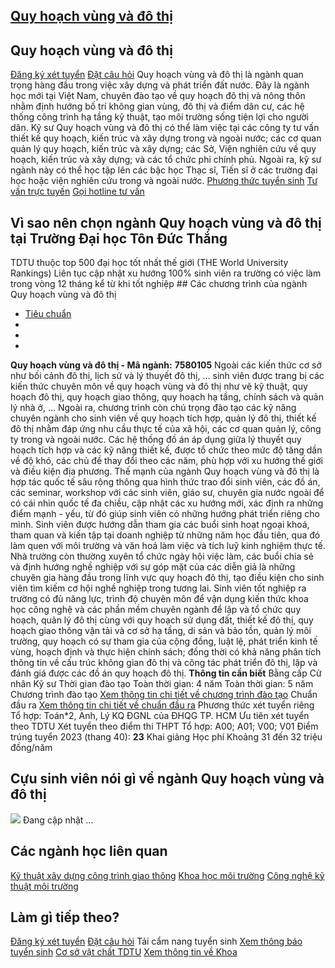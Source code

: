 
## [Quy hoạch vùng và đô thị](/dai-hoc/nganh-hoc/quy-hoach-vung-va-do-thi)
## Quy hoạch vùng và đô thị
[Đăng ký xét tuyển](https://xettuyen.tdtu.edu.vn) 
[Đặt câu hỏi](../../../../) Quy hoạch vùng và đô thị là ngành quan trọng hàng đầu trong việc xây dựng và
phát triển đất nước. Đây là ngành học mới tại Việt Nam, chuyên đào tạo về quy
hoạch đô thị và nông thôn nhằm định hướng bố trí không gian vùng, đô thị và điểm
dân cư, các hệ thống công trình hạ tầng kỹ thuật, tạo môi trường sống tiện lợi
cho người dân. Kỹ sư Quy hoạch vùng và đô thị có thể làm việc tại các công ty tư vấn thiết kế
quy hoạch, kiến trúc và xây dựng trong và ngoài nước; các cơ quan quản lý quy
hoạch, kiến trúc và xây dựng; các Sở, Viện nghiên cứu về quy hoạch, kiến trúc và
xây dựng; và các tổ chức phi chính phủ. Ngoài ra, kỹ sư ngành này có thể học tập
lên các bậc học Thạc sĩ, Tiến sĩ ở các trường đại học hoặc viện nghiên cứu trong
và ngoài nước.
[Phương thức tuyển sinh](../../../../dai-hoc/tuyen-sinh/phuong-thuc-2024) 
[Tư vấn trực tuyến](https://www.facebook.com/tuyensinhtdtu) 
[Gọi hotline tư vấn](../../../../hoc-tai-tdtu/ho-tro-sinh-vien) 
## Vì sao nên chọn ngành Quy hoạch vùng và đô thị tại Trường Đại học Tôn Đức Thắng
 TDTU thuộc top 500 đại học tốt nhất thế giới (THE World University Rankings) Liên tục cập nhật xu hướng 100% sinh viên ra trường có việc làm trong vòng 12 tháng kể từ khi tốt nghiệp ## Các chương trình của ngành Quy hoạch vùng và đô thị
* [Tiêu chuẩn](#tab-7m00g-1)
* 
* 
* 
**Quy hoạch vùng và đô thị - Mã ngành:** 
**7580105** Ngoài các kiến thức cơ sở như bối cảnh đô thị, lịch sử và lý thuyết đô thị, …
sinh viên được trang bị các kiến thức chuyên môn về quy hoạch vùng và đô thị như
vẽ kỹ thuật, quy hoạch đô thị, quy hoạch giao thông, quy hoạch hạ tầng, chính
sách và quản lý nhà ở, … Ngoài ra, chương trình còn chú trọng đào tạo các kỹ
năng chuyên ngành cho sinh viên về quy hoạch tích hợp, quản lý đô thị, thiết kế
đô thị nhằm đáp ứng nhu cầu thực tế của xã hội, các cơ quan quản lý, công ty
trong và ngoài nước. Các hệ thống đồ án áp dụng giữa lý thuyết quy hoạch tích hợp và các kỹ năng
thiết kế, được tổ chức theo mức độ tăng dần về độ khó, các chủ đề thay đổi theo
các năm, phù hợp với xu hướng thế giới và điều kiện địa phương. Thế mạnh của ngành Quy hoạch vùng và đô thị là hợp tác quốc tế sâu rộng thông
qua hình thức trao đổi sinh viên, các đồ án, các seminar, workshop với các sinh
viên, giáo sư, chuyên gia nước ngoài để có cái nhìn quốc tế đa chiều, cập nhật
các xu hướng mới, xác định ra những điểm mạnh - yếu, từ đó giúp sinh viên có
những hướng phát triển riêng cho mình. Sinh viên được hướng dẫn tham gia các buổi sinh hoạt ngoại khoá, tham quan và
kiến tập tại doanh nghiệp từ những năm học đầu tiên, qua đó làm quen với môi
trường và văn hoá làm việc và tích luỹ kinh nghiệm thực tế. Nhà trường còn
thường xuyên tổ chức ngày hội việc làm, các buổi chia sẻ và định hướng nghề
nghiệp với sự góp mặt của các diễn giả là những chuyên gia hàng đầu trong lĩnh
vực quy hoạch đô thị, tạo điều kiện cho sinh viên tìm kiếm cơ hội nghề nghiệp
trong tương lai. Sinh viên tốt nghiệp ra trường có đủ năng lực, trình độ chuyên môn để vận dụng
kiến thức khoa học công nghệ và các phần mềm chuyên ngành để lập và tổ chức quy
hoạch, quản lý đô thị cùng với quy hoạch sử dụng đất, thiết kế đô thị, quy hoạch
giao thông vận tải và cơ sở hạ tầng, di sản và bảo tồn, quản lý môi trường, quy
hoạch có sự tham gia của cộng đồng, luật lệ, phát triển kinh tế vùng, hoạch định
và thực hiện chính sách; đồng thời có khả năng phân tích thông tin về cấu trúc
không gian đô thị và công tác phát triển đô thị, lập và đánh giá được các đồ án
quy hoạch đô thị.
**Thông tin cần biết** Bằng cấp Cử nhân Kỹ sư
 Thời gian đào tạo Toàn thời gian: 4 năm Toàn thời gian: 5 năm
 Chương trình đào tạo [Xem thông tin chi tiết về chương trình đào
tạo](https://cktt-cdr.tdtu.edu.vn/chuongtrinhdaotao?type=tuyensinh&hedaotao=0)
 Chuẩn đầu ra [Xem thông tin chi tiết về chuẩn đầu
ra](https://cktt-cdr.tdtu.edu.vn/chuandaura?type=tuyensinh&hedaotao=0)
 Phương thức xét tuyển riêng Tổ hợp: Toán\*2, Anh, Lý KQ ĐGNL của ĐHQG TP. HCM Ưu tiên xét tuyển theo TDTU
 Xét tuyển theo điểm thi THPT Tổ hợp: A00; A01; V00; V01 Điểm trúng tuyển 2023 (thang 40):  **23**
 Khai giảng Học phí Khoảng 31 đến 32 triệu đồng/năm
## Cựu sinh viên nói gì về ngành Quy hoạch vùng và đô thị
![](https://admission.tdtu.edu.vn) Đang cập nhật ...
## Các ngành học liên quan
[Kỹ thuật xây dựng công trình giao thông](../../../../dai-hoc/nganh-hoc/ky-thuat-xay-dung-cong-trinh-giao-thong) 
[Khoa học môi trường](../../../../dai-hoc/nganh-hoc/khoa-hoc-moi-truong) 
[Công nghệ kỹ thuật môi trường](../../../../dai-hoc/nganh-hoc/cong-nghe-ky-thuat-moi-truong) 
## Làm gì tiếp theo?
[Đăng ký xét tuyển](https://xettuyen.tdtu.edu.vn) 
[Đặt câu hỏi](../../../../) 
Tải cẩm nang tuyển sinh
[Xem thông báo tuyển sinh](../../../../dai-hoc/tuyen-sinh/phuong-thuc-2024) 
[Cơ sở vật chất TDTU](../../../../gioi-thieu/co-so-vat-chat) 
[Xem thông tin về Khoa](https://civil.tdtu.edu.vn/) 
